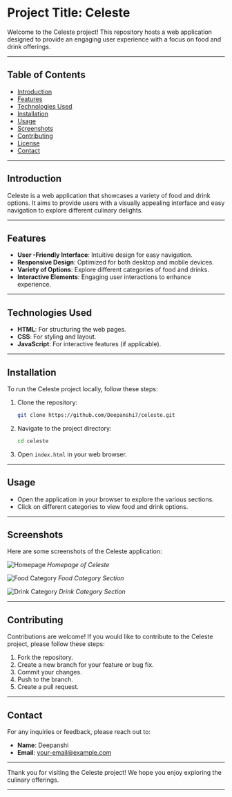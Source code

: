 # Project Title: Celeste

Welcome to the Celeste project! This repository hosts a web application designed to provide an engaging user experience with a focus on food and drink offerings.

---

## Table of Contents

- [Introduction](#introduction)
- [Features](#features)
- [Technologies Used](#technologies-used)
- [Installation](#installation)
- [Usage](#usage)
- [Screenshots](#screenshots)
- [Contributing](#contributing)
- [License](#license)
- [Contact](#contact)

---

## Introduction

Celeste is a web application that showcases a variety of food and drink options. It aims to provide users with a visually appealing interface and easy navigation to explore different culinary delights.

---

## Features

- **User -Friendly Interface**: Intuitive design for easy navigation.
- **Responsive Design**: Optimized for both desktop and mobile devices.
- **Variety of Options**: Explore different categories of food and drinks.
- **Interactive Elements**: Engaging user interactions to enhance experience.

---

## Technologies Used

- **HTML**: For structuring the web pages.
- **CSS**: For styling and layout.
- **JavaScript**: For interactive features (if applicable).

---

## Installation

To run the Celeste project locally, follow these steps:

1. Clone the repository:
   ```bash
   git clone https://github.com/Deepanshi7/celeste.git
   ```

2. Navigate to the project directory:
   ```bash
   cd celeste
   ```

3. Open `index.html` in your web browser.

---

## Usage

- Open the application in your browser to explore the various sections.
- Click on different categories to view food and drink options.

---

## Screenshots

Here are some screenshots of the Celeste application:

![Homepage](<img width="1357" height="669" alt="image" src="https://github.com/user-attachments/assets/66ff45d0-91b9-4607-8524-36486aaa1985" />
)
*Homepage of Celeste*

![Food Category](<img width="1357" height="675" alt="image" src="https://github.com/user-attachments/assets/210412d1-8d61-4013-bd49-00f5f10b3734" />
)
*Food Category Section*

![Drink Category](<img width="1347" height="675" alt="image" src="https://github.com/user-attachments/assets/2bfd6a89-0d5b-4330-8bcc-0fa7f890992e" />
)
*Drink Category Section*

---

## Contributing

Contributions are welcome! If you would like to contribute to the Celeste project, please follow these steps:

1. Fork the repository.
2. Create a new branch for your feature or bug fix.
3. Commit your changes.
4. Push to the branch.
5. Create a pull request.

---



## Contact

For any inquiries or feedback, please reach out to:

- **Name**: Deepanshi
- **Email**: [your-email@example.com](mailto:deepanshimalhotra.2506@example.com)

---

Thank you for visiting the Celeste project! We hope you enjoy exploring the culinary offerings.

---


